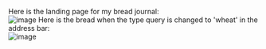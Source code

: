 Here is the landing page for my bread journal: <br>
![image](https://user-images.githubusercontent.com/86888346/146866237-439feedb-5e99-4b0b-b242-13f7d6421263.png)
Here is the bread when the type query is changed to 'wheat' in the address bar: <br>
![image](https://user-images.githubusercontent.com/86888346/146866287-3950f7c9-63f8-4ec1-a370-22626c566afa.png)
